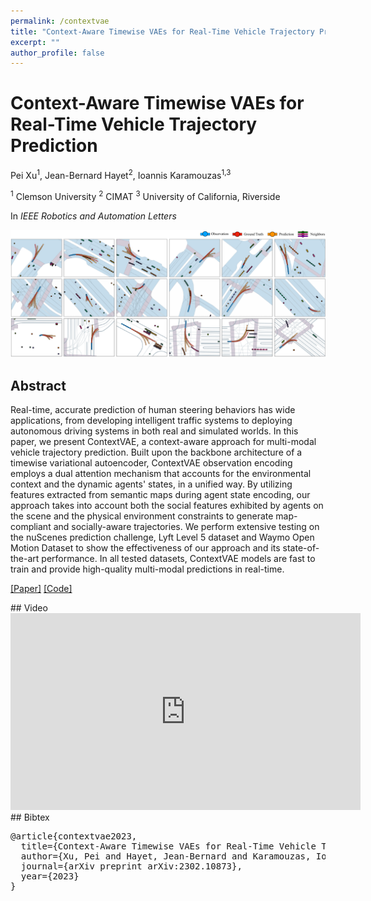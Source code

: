 ```yaml
---
permalink: /contextvae
title: "Context-Aware Timewise VAEs for Real-Time Vehicle Trajectory Prediction"
excerpt: ""
author_profile: false
--- 
```



# Context-Aware Timewise VAEs for Real-Time Vehicle Trajectory Prediction
Pei Xu<sup>1</sup>, Jean-Bernard Hayet<sup>2</sup>, Ioannis Karamouzas<sup>1,3</sup>

<sup>1</sup> Clemson University  <sup>2</sup> CIMAT  <sup>3</sup> University of California, Riverside


In _IEEE Robotics and Automation Letters_


<img class="teaser" src="projects/contextvae/teaser.png" />

## Abstract
Real-time, accurate prediction of human steering behaviors has wide applications, from developing intelligent traffic systems to deploying autonomous driving systems in both real and simulated worlds. In this paper, we present ContextVAE, a context-aware approach for multi-modal vehicle trajectory prediction. Built upon the backbone architecture of a timewise variational autoencoder, ContextVAE observation encoding employs a dual attention mechanism that accounts for the environmental context and the dynamic agents' states, in a unified way. By utilizing features extracted from semantic maps during agent state encoding, our approach takes into account both the social features exhibited by agents on the scene and the physical environment constraints to generate map-compliant and socially-aware trajectories. We perform extensive testing on the nuScenes prediction challenge, Lyft Level 5 dataset and Waymo Open Motion Dataset to show the effectiveness of our approach and its state-of-the-art performance. In all tested datasets, ContextVAE models are fast to train and provide high-quality multi-modal predictions in real-time.


[[Paper]](https://arxiv.org/abs/2302.10873) [[Code]](https://github.com/xupei0610/contextvae)

<div class="m10"></div>
## Video
<div style="max-width:560px">
<iframe width="560" height="315" src="https://www.youtube.com/embed/wg6laeYpnW8" frameborder="0" allow="accelerometer; autoplay; clipboard-write; encrypted-media; gyroscope; picture-in-picture; web-share" allowfullscreen></iframe>
</div>

<div class="m10"></div>
## Bibtex
<pre class="bibtex">
@article{contextvae2023,
  title={Context-Aware Timewise VAEs for Real-Time Vehicle Trajectory Prediction},
  author={Xu, Pei and Hayet, Jean-Bernard and Karamouzas, Ioannis},
  journal={arXiv preprint arXiv:2302.10873},
  year={2023}
}
</pre>


